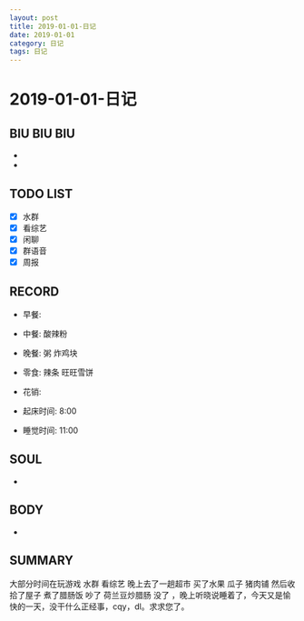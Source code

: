 ```yaml
---
layout: post
title: 2019-01-01-日记
date: 2019-01-01
category: 日记
tags: 日记
---
```

# 2019-01-01-日记
## BIU BIU BIU
- 
- 
 
## TODO LIST
- [x] 水群
- [x] 看综艺
- [x] 闲聊
- [x] 群语音
- [x] 周报
 
## RECORD
- 早餐:  
- 中餐: 酸辣粉
- 晚餐: 粥 炸鸡块
- 零食: 辣条 旺旺雪饼  
 
- 花销:  
 
- 起床时间:  8:00
- 睡觉时间:  11:00
 
## SOUL
- 
 
## BODY
- 
 
## SUMMARY
 
 大部分时间在玩游戏 水群 看综艺 晚上去了一趟超市 买了水果 瓜子 猪肉铺 然后收拾了屋子 煮了腊肠饭 吵了 荷兰豆炒腊肠 没了 ，晚上听晓说睡着了，今天又是愉快的一天，没干什么正经事，cqy，dl。求求您了。  
